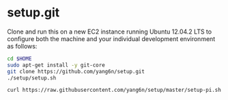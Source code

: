 setup.git
=========
Clone and run this on a new EC2 instance running Ubuntu 12.04.2 LTS to
configure both the machine and your individual development environment as
follows:

```sh
cd $HOME
sudo apt-get install -y git-core
git clone https://github.com/yang6n/setup.git
./setup/setup.sh   
```

```sh
curl https://raw.githubusercontent.com/yang6n/setup/master/setup-pi.sh | bash
```


